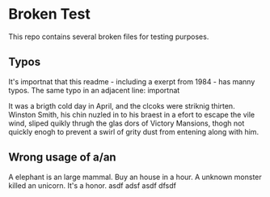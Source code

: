 # Broken Test

This repo contains several broken files for testing purposes.


## Typos

It's importnat that this readme - including a
exerpt from 1984 - has manny typos.
The same typo in an adjacent line: importnat

It was a brigth cold day in April, and the clcoks were striknig thirten.
Winston Smith, his chin nuzled in to his braest in a efort to escape the
vile wind, sliped quikly thrugh the glas dors of Victory Mansions,
thogh not quickly enogh to prevent a swirl of grity dust from entening
along with him.


## Wrong usage of a/an

A elephant is an large mammal.
Buy an house in a hour.
A unknown monster killed an unicorn.
It's a honor.
asdf
adsf
asdf
dfsdf
